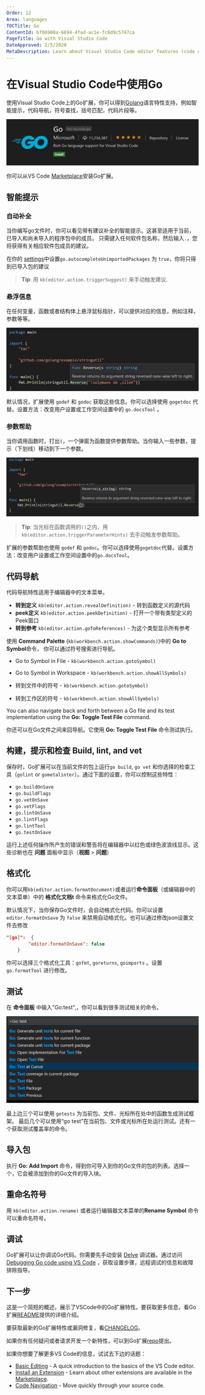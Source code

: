 ```yaml
---
Order: 12
Area: languages
TOCTitle: Go
ContentId: 6f06908a-6694-4fad-ac1e-fc6d9c5747ca
PageTitle: Go with Visual Studio Code
DateApproved: 2/5/2020
MetaDescription: Learn about Visual Studio Code editor features (code completion, debugging, snippets, linting) for Go.
---
```

# 在Visual Studio Code中使用Go   
使用Visual Studio Code上的Go扩展，你可以得到[Golang](https://golang.org/)语言特性支持，例如智能提示，代码导航，符号查找，括号匹配，代码片段等。

![go extension banner](images/go/go-extension.png)

你可以从VS Code [Marketplace](https://marketplace.visualstudio.com/items?itemName=ms-vscode.Go)安装Go扩展。

## 智能提示   

### 自动补全 

当你编写go文件时，你可以看见带有建议补全的智能提示。这甚至适用于当前，已导入和尚未导入的程序包中的成员。 只需键入任何软件包名称，然后输入`.`，您将获得有关相应软件包成员的建议。

在你的 [settings](/docs/getstarted/settings.md)中设置`go.autocompleteUnimportedPackages` 为 `true`，你将只得到已导入包的建议

>**Tip**: 用 `kb(editor.action.triggerSuggest)` 来手动触发建议.  


### 悬浮信息  

在任何变量，函数或者结构体上悬浮鼠标指针，可以提供对应的信息，例如注释，参数等等。

![Information on hover](images/go/hover.png)
  

默认情况，扩展使用 `godef` 和 `godoc` 获取这些信息。你可以选择使用 `gogetdoc` 代替。设置方法：改变用户设置或工作空间设置中的 `go.docsTool` 。

### 参数帮助

当你调用函数时，打出`(`，一个弹窗为函数提供参数帮助。当你输入一些参数，提示（下划线）移动到下一个参数。

![Signature Help](images/go/signaturehelp.png)

>**Tip**: 当光标在函数调用的`()`之内，用 `kb(editor.action.triggerParameterHints)` 去手动触发参数帮助。

扩展的参数帮助也使用 `godef` 和 `godoc`。你可以选择使用`gogetdoc`代替。设置方法：改变用户设置或工作空间设置中的`go.docsTool`。

## 代码导航  
代码导航特性适用于编辑器中的文本菜单。

- **转到定义** `kb(editor.action.revealDefinition)` - 转到函数定义的源代码
- **peek定义** `kb(editor.action.peekDefinition)` - 打开一个带有类型定义的Peek窗口
- **转到参考** `kb(editor.action.goToReferences)` - 为这个类型显示所有参考


使用 **Command Palette** (`kb(workbench.action.showCommands)`)中的 **Go to Symbol**命令， 你可以通过符号搜索进行导航。

- Go to Symbol in File - `kb(workbench.action.gotoSymbol)`
- Go to Symbol in Workspace - `kb(workbench.action.showAllSymbols)`  

- 转到文件中的符号 - `kb(workbench.action.gotoSymbol)`
- 转到工作区的符号 - `kb(workbench.action.showAllSymbols)` 

You can also navigate back and forth between a Go file and its test implementation using the **Go: Toggle Test File** command.

你还可以在Go文件之间来回导航。它使用 **Go: Toggle Test File** 命令测试执行。

## 构建，提示和检查   Build, lint, and vet

保存时，Go扩展可以在当前文件的包上运行`go build`, `go vet` 和你选择的检查工具（`golint` or `gometalinter`）。通过下面的设置，你可以控制这些特性：

- `go.buildOnSave`
- `go.buildFlags`
- `go.vetOnSave`
- `go.vetFlags`
- `go.lintOnSave`
- `go.lintFlags`
- `go.lintTool`
- `go.testOnSave`


运行上述任何操作所产生的错误和警告将在编辑器中以红色或绿色波浪线显示。这些诊断也在 **问题** 面板中显示（**视图** > **问题**）

## 格式化


你可以用`kb(editor.action.formatDocument)`或者运行**命令面板**（或编辑器中的文本菜单）中的 **格式化文档t** 命令来格式化Go文件。

默认情况下，当你保存Go文件时，会自动格式化代码。你可以设置`editor.formatOnSave` 为 `false` 来禁用自动格式化。也可以通过修改json设置文件去修改

```json
"[go]":  {
        "editor.formatOnSave": false
    }
```

你可以选择三个格式化工具：`gofmt`, `goreturns`, `goimports` 。设置 `go.formatTool` 进行修改。

## 测试

在 **命令面板** 中输入"Go:test",，你可以看到很多测试相关的命令。

![Test Commands](images/go/testcommands.png)

最上边三个可以使用 `gotests` 为当前包、文件、光标所在处中的函数生成测试框架。
最后几个可以使用“go test”在当前包、文件或光标所在处运行测试。还有一个获取测试覆盖率的命令。

## 导入包

执行 **Go: Add Import** 命令，得到你可导入到你的Go文件的包的列表。选择一个，它会被添加到你的Go文件的导入块。

## 重命名符号

用 `kb(editor.action.rename)` 或者运行编辑器文本菜单的**Rename Symbol** 命令可以重命名符号。

## 调试

Go扩展可以让你调试Go代码。你需要先手动安装 [Delve](https://github.com/derekparker/delve) 调试器。通过访问 [Debugging Go code using VS Code](https://github.com/Microsoft/vscode-go/wiki/Debugging-Go-code-using-VS-Code) ，获取设置步骤，远程调试的信息和故障排除指导。

## 下一步

这是一个简短的概述，展示了VSCode中的Go扩展特性。要获取更多信息，看Go扩展[README](https://marketplace.visualstudio.com/items?itemName=ms-vscode.Go)提供的详细介绍。

要获取最新的Go扩展特性或漏洞修复，看[CHANGELOG](https://github.com/Microsoft/vscode-go/blob/master/CHANGELOG.md)。

如果你有任何疑问或者请求开发一个新特性，可以到Go扩展[repo](https://github.com/Microsoft/vscode-go/issues)提出。

如果你想要了解更多VS Code的信息，试试去下边的话题：

* [Basic Editing](/docs/editor/codebasics.md) - A quick introduction to the basics of the VS Code editor.
* [Install an Extension](/docs/editor/extension-gallery.md) - Learn about other extensions are available in the [Marketplace](https://marketplace.visualstudio.com/vscode).
* [Code Navigation](/docs/editor/editingevolved.md) - Move quickly through your source code.
